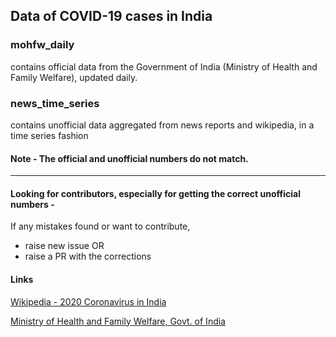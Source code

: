 ## Data of COVID-19 cases in India

### mohfw_daily
contains official data from the Government of India (Ministry of Health and Family Welfare), updated daily.

### news_time_series
contains unofficial data aggregated from news reports and wikipedia, in a time series fashion

#### Note - The official and unofficial numbers do not match. 
___
#### Looking for contributors, especially for getting the correct unofficial numbers -

If any mistakes found or want to contribute, 
- raise new issue OR
- raise a PR with the corrections

#### Links
[Wikipedia - 2020 Coronavirus in India](https://en.wikipedia.org/wiki/2020_coronavirus_pandemic_in_India)

[Ministry of Health and Family Welfare, Govt. of India](https://www.mohfw.gov.in)
